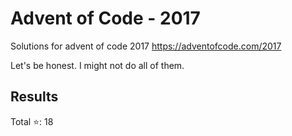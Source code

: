 # Advent of Code - 2017
Solutions for advent of code 2017 https://adventofcode.com/2017

Let's be honest. I might not do all of them.

## Results

Total :star:: 18
